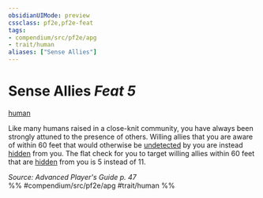 ```yaml
---
obsidianUIMode: preview
cssclass: pf2e,pf2e-feat
tags:
- compendium/src/pf2e/apg
- trait/human
aliases: ["Sense Allies"]
---
```

# Sense Allies  *Feat 5*  
[human](../../Rules/traits/human.md)  


Like many humans raised in a close-knit community, you have always been strongly attuned to the presence of others. Willing allies that you are aware of within 60 feet that would otherwise be [undetected](../../Rules/conditions.md#Undetected) by you are instead [hidden](../../Rules/conditions.md#Hidden) from you. The flat check for you to target willing allies within 60 feet that are [hidden](../../Rules/conditions.md#Hidden) from you is 5 instead of 11.

*Source: Advanced Player's Guide p. 47*  
%% #compendium/src/pf2e/apg #trait/human %%